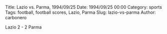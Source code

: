 Title: Lazio vs. Parma, 1994/09/25
Date: 1994/09/25 00:00
Category: sports
Tags: football, football scores, Lazio, Parma
Slug: lazio-vs-parma
Author: carbonero


Lazio 2 - 2 Parma
